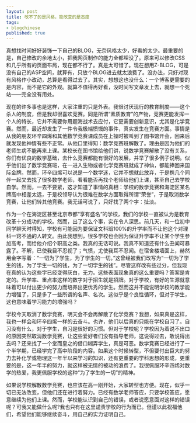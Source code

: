 ```yaml
---
layout: post
title: 改不了的是风格，能改变的是态度
tags:
- blogchinese
published: true
---
```

真想找时间好好装饰一下自己的BLOG，无奈风格太少，好看的太少。最重要的是，自己修改的余地太小，把我网页制作的能力全都埋没了。原来可以修改CSS和几乎所有的页面布局，现在都不行了。真是太可惜了。现在想用Z-BLOG，可是没有自己的ASP空间，就算有，只放个BLOG进去就太浪费了。没办法，只好对现有风格作小改动，总算是看得过去了。其实，想想这也没什么：一个博客更需要的是内容，而不是它的外观。就算不值得再好看，没时间写文章发上去，就想一个死站——完全没有用处。

现在的许多事也是这样，大家注重的只是外表。我很讨厌现行的教育制度——这个杀人的制度，但是我却很喜欢竞赛。同是所谓“素质教育”的产物，竞赛更能发挥一个人的特长，它并不需要你用题海战术去应付，它更需要创新意识，尤其是化学竞赛。然而，最近却发生了一件令我极端愤慨的事件，真实发生在竞赛方面。事情是从我的朋友环辛四烯和其他数学竞赛课成员在上操时被叫到了图书馆开会，回来后就发现他神情有些不正常。从他口里得知：数学竞赛班解散了。理由是因为他们的老师生病不能再来上课。某校长在图书馆给他们讲，说数学竞赛解散了没有关系，你们有优良的数学基础，去什么竞赛都能有很好的发展，并举了很多例子说明。似乎他们出了数学竞赛班，在一进入生物或者化学竞赛班就成了神仙，都能捧回来国际金牌。然而，环辛四烯可以说是一个数学迷，它并不想就此放弃，于是携几个同伴一起又去找了很多数学老师，看看能否再找个老师给他们上课，甚至自己去学校自学。然而，一去不要紧，这才知道了事情的真相：学校的数学竞赛和海淀区某名牌高中相差太远，于是校领导认为很难在数学方面取得所谓“荣誉”，于是取消数学竞赛，让他们转其他竞赛。我无话可说了，只好找了两个字：扯淡。

作为一个在海淀区甚至北京市都“享有盛名”的学校，我们的学校一直被认为是教育改革十分成功的学校。然而，出了这么个事，实在令人深思。前几天，和一位初中同学聊天时得知，学校有可能因为要保证文科班100%的升学率而不让他这个对理科一窍不通的人转文。由此我想到，很多学校也会因为保证升学率不让某个学生参加高考，而给他介绍个职高之类。我真的无话可说。我真不知道还有什么丑闻可暴露了。不解，已使我目不忍视了；气愤，尤使我耳不忍闻。在宿舍楼墙面上，赫然用金字写着：“一切为了学生，为了学生的一切。”这曾经被我们改写为“一切为了学生的钱，为了学生一切的钱，为了一切学生的钱”。尽管这样改有些过分，但我现在真的认为这些字已经变得灰白，无力。这些表面现象真的这么重要吗？答案是肯定的。升学率、重点率这样的数字对于招生就是招牌。对于学校，有好的生源就意味着可以付出更少的努力而培养出更优秀的学生。然而这并不能说明学校的教学能力增强了，只是多了一些所谓的名声、名次。这似乎是个良性循环，但对于学生，这也意味着学习能力的增强吗？

学校今天取消了数学竞赛，明天会不会再解散了化学竞赛？我想，如果真是这样，我也一样会和环辛四烯一样的去奋斗。也许，他们以后真的只能在学校自习了。自习没有什么，对于学生，自习是很好的习惯。但对于学校呢？学校因为着说不出口的原因突然取消数学竞赛，让这些爱好者们没有指导老师，这说得过去，敢说得出去吗？还来找了一个堂而皇之的借口糊弄学生，真是可恶。数学竞赛已经进行了一个半学期，已经学完了高中阶段的内容。如果这个时候转型，不但要付出巨大的努力去补化学或物理这一年半以来学习的知识，还有更重要的学科思想的形成，更重要的是，这一年半的努力，就这样被无情的被动的浪费了。我很佩服环辛四烯对数学的热爱，我更佩服学校的这种“为了学生的一切”的精神。

如果说学校解散数学竞赛，也应该在高一刚开始，大家转型也方便。现在，似乎一切已无法改变，但他们还在进行着努力。已经有数学老师答应，只要学校答应，愿意继续为他们上课。然而，学校能认识到自己的错误，或者说愿意面对这样的错误呢？可我又能做什么呢?我也只有在这里谴责学校的行为而已。但谨以此祝福他们，希望他们能够继续奋斗，用自己的实力证明自己。
